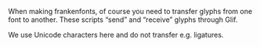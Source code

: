 When making frankenfonts, of course you need to transfer glyphs from one font to another.
These scripts “send” and “receive” glyphs through Glif.

We use Unicode characters here and do not transfer e.g. ligatures.